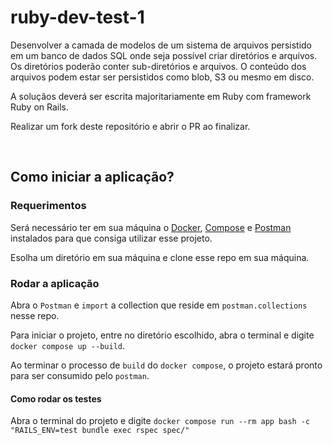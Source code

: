 # ruby-dev-test-1

Desenvolver a camada de modelos de um sistema de arquivos persistido em um banco de dados SQL onde seja possível criar diretórios e arquivos. Os diretórios poderão conter sub-diretórios e arquivos. O conteúdo dos arquivos podem estar ser persistidos como blob, S3 ou mesmo em disco.

A soluçãos deverá ser escrita majoritariamente em Ruby com framework Ruby on Rails.

Realizar um fork deste repositório e abrir o PR ao finalizar.

<br>

## Como iniciar a aplicação?

### Requerimentos

Será necessário ter em sua máquina o <a href="https://docs.docker.com/engine/install/" target="_blank">Docker</a>, <a href="https://docs.docker.com/compose/install/" target="_blank">Compose</a> e <a href="https://www.postman.com/downloads/" target="_blank">Postman</a> instalados para que consiga utilizar esse projeto.

Esolha um diretório em sua máquina e clone esse repo em sua máquina.
### Rodar a aplicação

Abra o `Postman` e `import` a collection que reside em `postman.collections` nesse repo.

Para iniciar o projeto, entre no diretório escolhido, abra o terminal e digite ```docker compose up --build```.

Ao terminar o processo de `build` do `docker compose`, o projeto estará pronto para ser consumido pelo `postman`.

#### Como rodar os testes

Abra o terminal do projeto e digite `docker compose run --rm app bash -c "RAILS_ENV=test bundle exec rspec spec/"`
